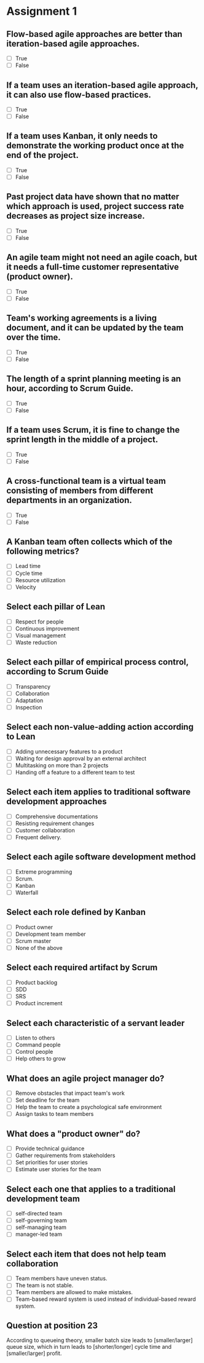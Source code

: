 # Assignment 1

## Flow-based agile approaches are better than iteration-based agile approaches.

- [ ] True
- [ ] False

## If a team uses an iteration-based agile approach, it can also use flow-based practices.

- [ ] True
- [ ] False

## If a team uses Kanban, it only needs to demonstrate the working product once at the end of the project.

- [ ] True
- [ ] False

## Past project data have shown that no matter which approach is used, project success rate decreases as project size increase.

- [ ] True
- [ ] False

## An agile team might not need an agile coach, but it needs a full-time customer representative (product owner).

- [ ] True
- [ ] False

## Team's working agreements is a living document, and it can be updated by the team over the time.

- [ ] True
- [ ] False

## The length of a sprint planning meeting is an hour, according to Scrum Guide.

- [ ] True
- [ ] False

## If a team uses Scrum, it is fine to change the sprint length in the middle of a project.

- [ ] True
- [ ] False

## A cross-functional team is a virtual team consisting of members from different departments in an organization.

- [ ] True
- [ ] False

## A Kanban team often collects which of the following metrics?

- [ ] Lead time
- [ ] Cycle time
- [ ] Resource utilization
- [ ] Velocity

## Select each pillar of Lean

- [ ] Respect for people
- [ ] Continuous improvement
- [ ] Visual management
- [ ] Waste reduction

## Select each pillar of empirical process control, according to Scrum Guide

- [ ] Transparency
- [ ] Collaboration
- [ ] Adaptation
- [ ] Inspection

## Select each non-value-adding action according to Lean

- [ ] Adding unnecessary features to a product
- [ ] Waiting for design approval by an external architect
- [ ] Multitasking on more than 2 projects
- [ ] Handing off a feature to a different team to test

## Select each item applies to traditional software development approaches

- [ ] Comprehensive documentations
- [ ] Resisting requirement changes
- [ ] Customer collaboration
- [ ] Frequent delivery.

## Select each agile software development method

- [ ] Extreme programming
- [ ] Scrum.
- [ ] Kanban
- [ ] Waterfall

## Select each role defined by Kanban

- [ ] Product owner
- [ ] Development team member
- [ ] Scrum master
- [ ] None of the above

## Select each required artifact by Scrum

- [ ] Product backlog
- [ ] SDD
- [ ] SRS
- [ ] Product increment

## Select each characteristic of a servant leader

- [ ] Listen to others
- [ ] Command people
- [ ] Control people
- [ ] Help others to grow

## What does an agile project manager do?

- [ ] Remove obstacles that impact team's work
- [ ] Set deadline for the team
- [ ] Help the team to create a psychological safe environment
- [ ] Assign tasks to team members

## What does a "product owner" do?

- [ ] Provide technical guidance
- [ ] Gather requirements from stakeholders
- [ ] Set priorities for user stories
- [ ] Estimate user stories for the team

## Select each one that applies to a traditional development team

- [ ] self-directed team
- [ ] self-governing team
- [ ] self-managing team
- [ ] manager-led team

## Select each item that does not help team collaboration

- [ ] Team members have uneven status.
- [ ] The team is not stable.
- [ ] Team members are allowed to make mistakes.
- [ ] Team-based reward system is used instead of individual-based reward system.

## Question at position 23

According to queueing theory, smaller batch size leads to [smaller/larger]
queue size, which in turn leads to [shorter/longer] cycle time and
[smaller/larger] profit.
